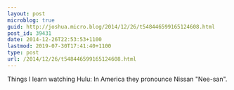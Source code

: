 ```yaml
---
layout: post
microblog: true
guid: http://joshua.micro.blog/2014/12/26/t548446599165124608.html
post_id: 39431
date: 2014-12-26T22:53:53+1100
lastmod: 2019-07-30T17:41:40+1100
type: post
url: /2014/12/26/t548446599165124608.html
---
```

Things I learn watching Hulu: In America they pronounce Nissan "Nee-san".
